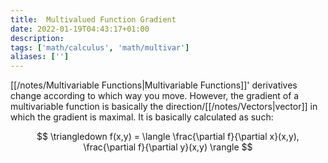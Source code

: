 ```yaml
---
title:  Multivalued Function Gradient
date: 2022-01-19T04:43:17+01:00
description: 
tags: ['math/calculus', 'math/multivar']
aliases: ['']
---
```

[[/notes/Multivariable Functions|Multivariable Functions]]' derivatives change according to which way you move. However, the gradient of a multivariable function is basically the direction/[[/notes/Vectors|vector]] in which the gradient is maximal. It is basically calculated as such:

$$
\triangledown f(x,y) = \langle \frac{\partial f}{\partial x}(x,y), \frac{\partial f}{\partial y}(x,y) \rangle
$$